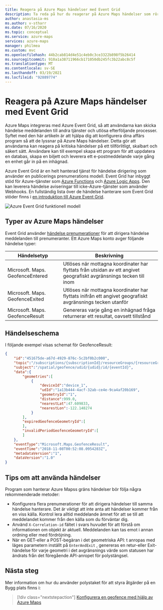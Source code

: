 ```yaml
---
title: Reagera på Azure Maps händelser med Event Grid
description: Ta reda på hur du reagerar på Azure Maps händelser som rör avgränsningar. Se hur du lyssnar på mappa händelser och hur du använder Event Grid för att dirigera om händelser till händelse hanterare.
author: anastasia-ms
ms.author: v-stharr
ms.date: 07/16/2020
ms.topic: conceptual
ms.service: azure-maps
services: azure-maps
manager: philmea
ms.custom: mvc
ms.openlocfilehash: 44b2cab814d4e51c4eb0c3ce3322b898f5b26414
ms.sourcegitcommit: 910a1a38711966cb171050db245fc3b22abc8c5f
ms.translationtype: MT
ms.contentlocale: sv-SE
ms.lasthandoff: 03/19/2021
ms.locfileid: "92889774"
---
```

# <a name="react-to-azure-maps-events-by-using-event-grid"></a>Reagera på Azure Maps händelser med Event Grid

Azure Maps integreras med Azure Event Grid, så att användarna kan skicka händelse meddelanden till andra tjänster och utlösa efterföljande processer. Syftet med den här artikeln är att hjälpa dig att konfigurera dina affärs program så att de lyssnar på Azure Maps händelser. Detta gör att användarna kan reagera på kritiska händelser på ett tillförlitligt, skalbart och säkert sätt. Användare kan till exempel skapa ett program för att uppdatera en databas, skapa en biljett och leverera ett e-postmeddelande varje gång en enhet går in på en inhägnad.

Azure Event Grid är en helt hanterad tjänst för händelse dirigering som använder en publicerings prenumerations modell. Event Grid har inbyggt stöd för Azure-tjänster som [Azure Functions](../azure-functions/functions-overview.md) och [Azure Logic Apps](../azure-functions/functions-overview.md). Den kan leverera händelse aviseringar till icke-Azure-tjänster som använder Webhooks. En fullständig lista över de händelse hanterare som Event Grid stöder finns i [en introduktion till Azure Event Grid](../event-grid/overview.md).


![Azure Event Grid funktionell modell](./media/azure-maps-event-grid-integration/azure-event-grid-functional-model.png)


## <a name="azure-maps-events-types"></a>Typer av Azure Maps händelser

Event Grid använder [händelse prenumerationer](../event-grid/concepts.md#event-subscriptions) för att dirigera händelse meddelanden till prenumeranter. Ett Azure Maps konto avger följande händelse typer: 

| Händelsetyp | Beskrivning |
| ---------- | ----------- |
| Microsoft. Maps. GeofenceEntered | Utlöses när mottagna koordinater har flyttats från utsidan av ett angivet geografiskt avgränsnings tecken till inom |
| Microsoft. Maps. GeofenceExited | Utlöses när mottagna koordinater har flyttats inifrån ett angivet geografiskt avgränsnings tecken utanför |
| Microsoft. Maps. GeofenceResult | Genereras varje gång en inhägnad fråga returnerar ett resultat, oavsett tillstånd |

## <a name="event-schema"></a>Händelseschema

I följande exempel visas schemat för GeofenceResult:

```JSON
{
    "id":"451675de-a67d-4929-876c-5c2bf0b2c000",
    "topic":"/subscriptions/{subscriptionId}/resourceGroups/{resourceGroup}/providers/Microsoft.Maps/accounts/{accountName}",
    "subject":"/spatial/geofence/udid/{udid}/id/{eventId}",
    "data":{
        "geometries":[
            {
                "deviceId":"device_1",
                "udId":"1a13b444-4acf-32ab-ce4e-9ca4af20b169",
                "geometryId":"1",
                "distance":999.0,
                "nearestLat":47.609833,
                "nearestLon":-122.148274
            }
        ],
        "expiredGeofenceGeometryId":[
        ],
        "invalidPeriodGeofenceGeometryId":[
        ]
    },
    "eventType":"Microsoft.Maps.GeofenceResult",
    "eventTime":"2018-11-08T00:52:08.0954283Z",
    "metadataVersion":"1",
    "dataVersion":"1.0"
}

```

## <a name="tips-for-consuming-events"></a>Tips om att använda händelser

Program som hanterar Azure Mapss gräns händelser bör följa några rekommenderade metoder:

* Konfigurera flera prenumerationer för att dirigera händelser till samma händelse hanterare. Det är viktigt att inte anta att händelser kommer från en viss källa. Kontrol lera alltid meddelande ämnet för att se till att meddelandet kommer från den källa som du förväntar dig.
* Använd `X-Correlation-id` fältet i svars huvudet för att förstå om informationen om objekt är aktuell. Meddelanden kan tas emot i annan ordning eller med fördröjning.
* När en GET-eller a POST-begäran i det geometriska API: t anropas med läges parametern inställt på `EnterAndExit` , genereras en retur-eller Exit-händelse för varje geometri i det avgränsnings värde som statusen har ändrats från det föregående API-anropet för polystängsel.

## <a name="next-steps"></a>Nästa steg

Mer information om hur du använder polystaket för att styra åtgärder på en Bygg plats finns i:

> [!div class="nextstepaction"] 
> [Konfigurera en geofence med hjälp av Azure Maps](tutorial-geofence.md)